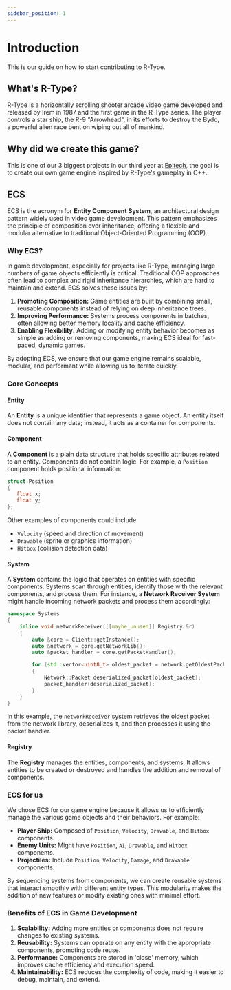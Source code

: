 ```yaml
---
sidebar_position: 1
---
```


# Introduction

This is our guide on how to start contributing to R-Type.

## What's R-Type?
R-Type is a horizontally scrolling shooter arcade video game developed and released by Irem in 1987 and the first game in the R-Type series. The player controls a star ship, the R-9 "Arrowhead", in its efforts to destroy the Bydo, a powerful alien race bent on wiping out all of mankind.

## Why did we create this game?
This is one of our 3 biggest projects in our third year at [Epitech](https://www.epitech.eu/), the goal is to create our own game engine inspired by R-Type's gameplay in C++.

## ECS
ECS is the acronym for **Entity Component System**, an architectural design pattern widely used in video game development. This pattern emphasizes the principle of composition over inheritance, offering a flexible and modular alternative to traditional Object-Oriented Programming (OOP).

### Why ECS?
In game development, especially for projects like R-Type, managing large numbers of game objects efficiently is critical. Traditional OOP approaches often lead to complex and rigid inheritance hierarchies, which are hard to maintain and extend. ECS solves these issues by:

1. **Promoting Composition:** Game entities are built by combining small, reusable components instead of relying on deep inheritance trees.
2. **Improving Performance:** Systems process components in batches, often allowing better memory locality and cache efficiency.
3. **Enabling Flexibility:** Adding or modifying entity behavior becomes as simple as adding or removing components, making ECS ideal for fast-paced, dynamic games.

By adopting ECS, we ensure that our game engine remains scalable, modular, and performant while allowing us to iterate quickly.

### Core Concepts

#### Entity
An **Entity** is a unique identifier that represents a game object. An entity itself does not contain any data; instead, it acts as a container for components.

#### Component
A **Component** is a plain data structure that holds specific attributes related to an entity. Components do not contain logic. For example, a `Position` component holds positional information:

```cpp
struct Position
{
   float x;
   float y;
};
```

Other examples of components could include:
- `Velocity` (speed and direction of movement)
- `Drawable` (sprite or graphics information)
- `Hitbox` (collision detection data)

#### System
A **System** contains the logic that operates on entities with specific components. Systems scan through entities, identify those with the relevant components, and process them. For instance, a **Network Receiver System** might handle incoming network packets and process them accordingly:

```cpp
namespace Systems
{
    inline void networkReceiver([[maybe_unused]] Registry &r)
    {
        auto &core = Client::getInstance();
        auto &network = core.getNetworkLib();
        auto &packet_handler = core.getPacketHandler();

        for (std::vector<uint8_t> oldest_packet = network.getOldestPacket() !oldest_packet.empty(); oldest_packet = network.getOldestPacket())
        {
            Network::Packet deserialized_packet(oldest_packet);
            packet_handler(deserialized_packet);
        }
    }
}
```

In this example, the `networkReceiver` system retrieves the oldest packet from the network library, deserializes it, and then processes it using the packet handler.

#### Registry
The **Registry** manages the entities, components, and systems. It allows entities to be created or destroyed and handles the addition and removal of components.

### ECS for us
We chose ECS for our game engine because it allows us to efficiently manage the various game objects and their behaviors. For example:
- **Player Ship:** Composed of `Position`, `Velocity`, `Drawable`, and `Hitbox` components.
- **Enemy Units:** Might have `Position`, `AI`, `Drawable`, and `Hitbox` components.
- **Projectiles:** Include `Position`, `Velocity`, `Damage`, and `Drawable` components.

By sequencing systems from components, we can create reusable systems that interact smoothly with different entity types. This modularity makes the addition of new features or modify existing ones with minimal effort.

### Benefits of ECS in Game Development
1. **Scalability:** Adding more entities or components does not require changes to existing systems.
2. **Reusability:** Systems can operate on any entity with the appropriate components, promoting code reuse.
3. **Performance:** Components are stored in 'close' memory, which improves cache efficiency and execution speed.
4. **Maintainability:** ECS reduces the complexity of code, making it easier to debug, maintain, and extend.
